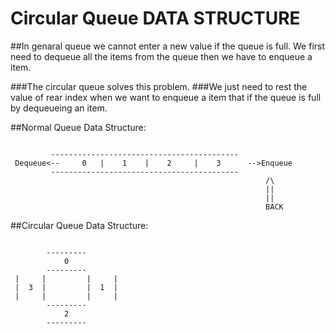 # Circular Queue DATA STRUCTURE

##In genaral queue we cannot enter a new value if the queue is full. We first need to dequeue all the items from the
queue then we have to enqueue a item.

###The circular queue solves this problem.
###We just need to rest the value of rear index when we want to enqueue a item that if the queue is full by dequeueing an item.

##Normal Queue Data Structure:

```

         ------------------------------------------
 Dequeue<--     0   |    1    |    2     |    3      -->Enqueue
         ------------------------------------------
                                                         /\
                                                         ||
                                                         ||
                                                         BACK

 ```
 
 ##Circular Queue Data Structure:
 
 ```
 
         ---------
             0
         ---------
  |     |         |     |
  |  3  |         |  1  |
  |     |         |     |
         ---------
             2
         ---------
         
```
